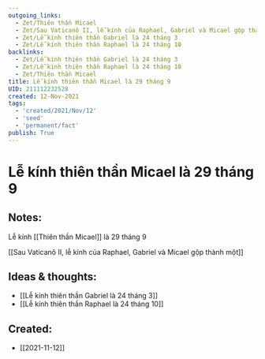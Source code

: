 ```yaml
---
outgoing_links:
  - Zet/Thiên thần Micael
  - Zet/Sau Vaticanô II, lễ kính của Raphael, Gabriel và Micael gộp thành một
  - Zet/Lễ kính thiên thần Gabriel là 24 tháng 3
  - Zet/Lễ kính thiên thần Raphael là 24 tháng 10
backlinks:
  - Zet/Lễ kính thiên thần Gabriel là 24 tháng 3
  - Zet/Lễ kính thiên thần Raphael là 24 tháng 10
  - Zet/Thiên thần Micael
title: Lễ kính thiên thần Micael là 29 tháng 9
UID: 211112232528
created: 12-Nov-2021
tags:
  - 'created/2021/Nov/12'
  - 'seed'
  - 'permanent/fact'
publish: True
---
```

# Lễ kính thiên thần Micael là 29 tháng 9

## Notes:
Lễ kính [[Thiên thần Micael]] là 29 tháng 9

[[Sau Vaticanô II, lễ kính của Raphael, Gabriel và Micael gộp thành một]]

## Ideas & thoughts:
- [[Lễ kính thiên thần Gabriel là 24 tháng 3]]
- [[Lễ kính thiên thần Raphael là 24 tháng 10]]


## Created:
- [[2021-11-12]]
